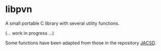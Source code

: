 # libpvn
A small portable C library with several utility functions.

(... work in progress ...)

Some functions have been adapted from those in the repository [JACSD](https://github.com/venovako/JACSD).
